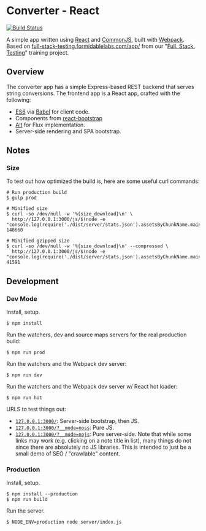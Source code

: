 Converter - React
=================

[![Build Status][trav_img]][trav_site]

A simple app written using [React][react] and [CommonJS][cjs], built with
[Webpack][webpack]. Based on
[full-stack-testing.formidablelabs.com/app/](http://full-stack-testing.formidablelabs.com/app/)
from our "[Full. Stack. Testing](http://full-stack-testing.formidablelabs.com/)"
training project.

## Overview

The converter app has a simple Express-based REST backend that serves string
conversions. The frontend app is a React app, crafted with the following:

* [ES6](https://kangax.github.io/compat-table/es6/) via
  [Babel](https://babeljs.io/) for client code.
* Components from [react-bootstrap](http://react-bootstrap.github.io/)
* [Alt](http://alt.js.org/) for Flux implementation.
* Server-side rendering and SPA bootstrap.

## Notes

### Size

To test out how optimized the build is, here are some useful curl commands:

```
# Run production build
$ gulp prod

# Minified size
$ curl -so /dev/null -w '%{size_download}\n' \
  http://127.0.0.1:3000/js/$(node -e "console.log(require('./dist/server/stats.json').assetsByChunkName.main[0]);")
148660

# Minified gzipped size
$ curl -so /dev/null -w '%{size_download}\n' --compressed \
  http://127.0.0.1:3000/js/$(node -e "console.log(require('./dist/server/stats.json').assetsByChunkName.main[0]);")
41591
```

## Development

### Dev Mode

Install, setup.

```
$ npm install
```

Run the watchers, dev and source maps servers for the real production build:

```
$ npm run prod
```

Run the watchers and the Webpack dev server:

```
$ npm run dev
```

Run the watchers and the Webpack dev server w/ React hot loader:

```
$ npm run hot
```

URLS to test things out:

* [`127.0.0.1:3000/`](http://127.0.0.1:3000/): Server-side bootstrap, then JS.
* [`127.0.0.1:3000/?__mode=noss`](http://127.0.0.1:3000/?__mode=noss): Pure JS.
* [`127.0.0.1:3000/?__mode=nojs`](http://127.0.0.1:3000/?__mode=nojs): Pure
  server-side. Note that while some links may work (e.g. clicking on a note
  title in list), many things do not since there are absolutely no JS libraries.
  This is intended to just be a small demo of SEO / "crawlable" content.

### Production

Install, setup.

```
$ npm install --production
$ npm run build
```

Run the server.

```
$ NODE_ENV=production node server/index.js
```

[trav]: https://travis-ci.org/
[trav_img]: https://api.travis-ci.org/FormidableLabs/converter-react.svg
[trav_site]: https://travis-ci.org/FormidableLabs/converter-react
[react]: http://facebook.github.io/react/
[cjs]: http://wiki.commonjs.org/wiki/CommonJS
[webpack]: http://webpack.github.io/
